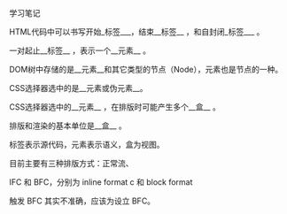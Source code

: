 学习笔记

HTML代码中可以书写开始_标签___，结束__标签__ ，和自封闭_标签___ 。

一对起止__标签__ ，表示一个__元素__ 。

DOM树中存储的是__元素__和其它类型的节点（Node），元素也是节点的一种。

CSS选择器选中的是__元素或伪元素__。

CSS选择器选中的__元素__ ，在排版时可能产生多个__盒__ 。

排版和渲染的基本单位是__盒__ 。



标签表示源代码，元素表示语义，盒为视图。



目前主要有三种排版方式：正常流、

IFC 和 BFC，分别为 inline format c 和 block format 

触发 BFC 其实不准确，应该为设立 BFC。